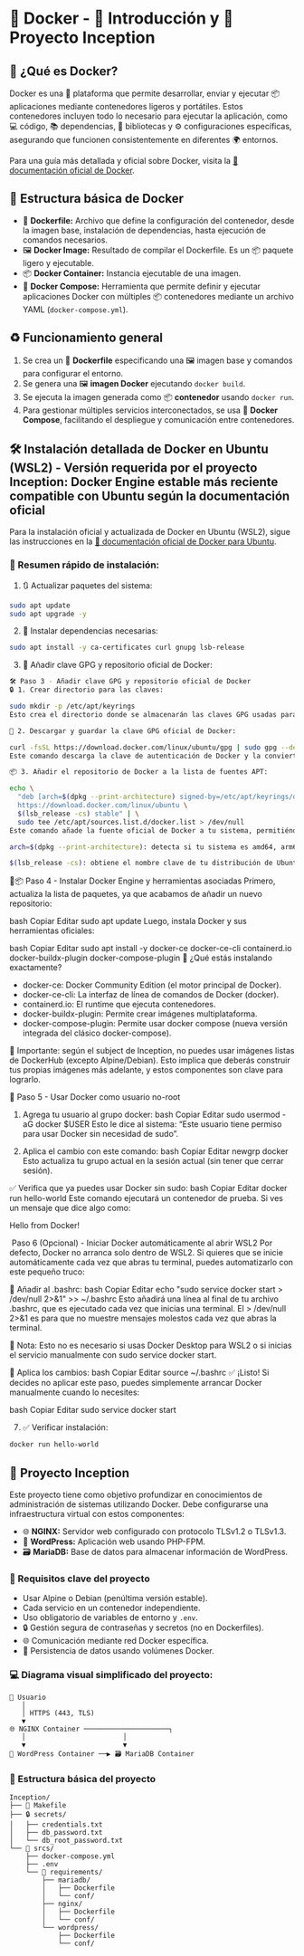 # 🐳 Docker - 📖 Introducción y 🚀 Proyecto Inception

## 🐋 ¿Qué es Docker?

Docker es una 🚢 plataforma que permite desarrollar, enviar y ejecutar 📦 aplicaciones mediante contenedores ligeros y portátiles. Estos contenedores incluyen todo lo necesario para ejecutar la aplicación, como 💻 código, 📚 dependencias, 📖 bibliotecas y ⚙️ configuraciones específicas, asegurando que funcionen consistentemente en diferentes 🌍 entornos.

Para una guía más detallada y oficial sobre Docker, visita la [📖 documentación oficial de Docker](https://docs.docker.com/).

## 📁 Estructura básica de Docker

- 📄 **Dockerfile:** Archivo que define la configuración del contenedor, desde la imagen base, instalación de dependencias, hasta ejecución de comandos necesarios.
- 🖼️ **Docker Image:** Resultado de compilar el Dockerfile. Es un 📦 paquete ligero y ejecutable.
- 📦 **Docker Container:** Instancia ejecutable de una imagen.
- 🔧 **Docker Compose:** Herramienta que permite definir y ejecutar aplicaciones Docker con múltiples 📦 contenedores mediante un archivo YAML (`docker-compose.yml`).

## ♻️ Funcionamiento general

1. Se crea un 📄 **Dockerfile** especificando una 🖼️ imagen base y comandos para configurar el entorno.
2. Se genera una 🖼️ **imagen Docker** ejecutando `docker build`.
3. Se ejecuta la imagen generada como 📦 **contenedor** usando `docker run`.
4. Para gestionar múltiples servicios interconectados, se usa 🔧 **Docker Compose**, facilitando el despliegue y comunicación entre contenedores.

## 🛠️ Instalación detallada de Docker en Ubuntu (WSL2) - Versión requerida por el proyecto Inception: Docker Engine estable más reciente compatible con Ubuntu según la documentación oficial

Para la instalación oficial y actualizada de Docker en Ubuntu (WSL2), sigue las instrucciones en la [📖 documentación oficial de Docker para Ubuntu](https://docs.docker.com/engine/install/ubuntu/).

### 🚩 Resumen rápido de instalación:

1. 🔃 Actualizar paquetes del sistema:

```bash
sudo apt update
sudo apt upgrade -y
```

2. 📅 Instalar dependencias necesarias:

```bash
sudo apt install -y ca-certificates curl gnupg lsb-release
```

3. 🔑 Añadir clave GPG y repositorio oficial de Docker:

```bash
🛠️ Paso 3 - Añadir clave GPG y repositorio oficial de Docker
🔒 1. Crear directorio para las claves:

sudo mkdir -p /etc/apt/keyrings
Esto crea el directorio donde se almacenarán las claves GPG usadas para verificar que los paquetes que vas a instalar son auténticos.

🔑 2. Descargar y guardar la clave GPG oficial de Docker:

curl -fsSL https://download.docker.com/linux/ubuntu/gpg | sudo gpg --dearmor -o /etc/apt/keyrings/docker.gpg
Este comando descarga la clave de autenticación de Docker y la convierte al formato apropiado (.gpg) para que el sistema pueda usarla.

📦 3. Añadir el repositorio de Docker a la lista de fuentes APT:

echo \
  "deb [arch=$(dpkg --print-architecture) signed-by=/etc/apt/keyrings/docker.gpg] \
  https://download.docker.com/linux/ubuntu \
  $(lsb_release -cs) stable" | \
  sudo tee /etc/apt/sources.list.d/docker.list > /dev/null
Este comando añade la fuente oficial de Docker a tu sistema, permitiéndote instalar Docker desde allí.

arch=$(dpkg --print-architecture): detecta si tu sistema es amd64, arm64, etc.

$(lsb_release -cs): obtiene el nombre clave de tu distribución de Ubuntu (como jammy, focal, etc).
```

🧰📦 Paso 4 - Instalar Docker Engine y herramientas asociadas
Primero, actualiza la lista de paquetes, ya que acabamos de añadir un nuevo repositorio:

bash
Copiar
Editar
sudo apt update
Luego, instala Docker y sus herramientas oficiales:

bash
Copiar
Editar
sudo apt install -y docker-ce docker-ce-cli containerd.io docker-buildx-plugin docker-compose-plugin
🧩 ¿Qué estás instalando exactamente?

- docker-ce: Docker Community Edition (el motor principal de Docker).
- docker-ce-cli: La interfaz de línea de comandos de Docker (docker).
- containerd.io: El runtime que ejecuta contenedores.
- docker-buildx-plugin: Permite crear imágenes multiplataforma.
- docker-compose-plugin: Permite usar docker compose (nueva versión integrada del clásico docker-compose).

📌 Importante: según el subject de Inception, no puedes usar imágenes listas de DockerHub (excepto Alpine/Debian). Esto implica que deberás construir tus propias imágenes más adelante, y estos componentes son clave para lograrlo.

👤 Paso 5 - Usar Docker como usuario no-root

1. Agrega tu usuario al grupo docker:
   bash
   Copiar
   Editar
   sudo usermod -aG docker \$USER
   Esto le dice al sistema: “Este usuario tiene permiso para usar Docker sin necesidad de sudo”.

2. Aplica el cambio con este comando:
   bash
   Copiar
   Editar
   newgrp docker
   Esto actualiza tu grupo actual en la sesión actual (sin tener que cerrar sesión).

✅ Verifica que ya puedes usar Docker sin sudo:
bash
Copiar
Editar
docker run hello-world
Este comando ejecutará un contenedor de prueba. Si ves un mensaje que dice algo como:

Hello from Docker!

️ Paso 6 (Opcional) - Iniciar Docker automáticamente al abrir WSL2
Por defecto, Docker no arranca solo dentro de WSL2. Si quieres que se inicie automáticamente cada vez que abras tu terminal, puedes automatizarlo con este pequeño truco:

📅 Añadir al .bashrc:
bash
Copiar
Editar
echo "sudo service docker start > /dev/null 2>&1" >> \~/.bashrc
Esto añadirá una línea al final de tu archivo .bashrc, que es ejecutado cada vez que inicias una terminal. El > /dev/null 2>&1 es para que no muestre mensajes molestos cada vez que abras la terminal.

🧠 Nota: Esto no es necesario si usas Docker Desktop para WSL2 o si inicias el servicio manualmente con sudo service docker start.

🔀 Aplica los cambios:
bash
Copiar
Editar
source \~/.bashrc
✅ ¡Listo! Si decides no aplicar este paso, puedes simplemente arrancar Docker manualmente cuando lo necesites:

bash
Copiar
Editar
sudo service docker start

7. ✅ Verificar instalación:

```bash
docker run hello-world
```

## 🚧 Proyecto Inception

Este proyecto tiene como objetivo profundizar en conocimientos de administración de sistemas utilizando Docker. Debe configurarse una infraestructura virtual con estos componentes:

- 🌐 **NGINX:** Servidor web configurado con protocolo TLSv1.2 o TLSv1.3.
- 📝 **WordPress:** Aplicación web usando PHP-FPM.
- 🗃️ **MariaDB:** Base de datos para almacenar información de WordPress.

### 🔑 Requisitos clave del proyecto

- Usar Alpine o Debian (penúltima versión estable).
- Cada servicio en un contenedor independiente.
- Uso obligatorio de variables de entorno y `.env`.
- 🔒 Gestión segura de contraseñas y secretos (no en Dockerfiles).
- 🌐 Comunicación mediante red Docker específica.
- 📂 Persistencia de datos usando volúmenes Docker.

### 💻 Diagrama visual simplificado del proyecto:

```
👤 Usuario
   │
   │ HTTPS (443, TLS)
   ▼
🌐 NGINX Container ─────────────────────┐
   │                        │
   ▼                        ▼
📝 WordPress Container ──▶ 🗃️ MariaDB Container
```

### 📂 Estructura básica del proyecto

```
Inception/
├── 📃 Makefile
├── 🔒 secrets/
│   ├── credentials.txt
│   ├── db_password.txt
│   └── db_root_password.txt
└── 📁 srcs/
    ├── docker-compose.yml
    ├── .env
    └── 📂 requirements/
        ├── mariadb/
        │   ├── Dockerfile
        │   └── conf/
        ├── nginx/
        │   ├── Dockerfile
        │   └── conf/
        └── wordpress/
            ├── Dockerfile
            └── conf/
```

